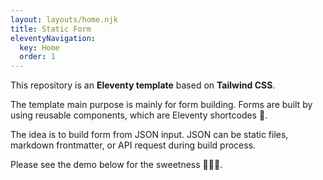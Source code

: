 ```yaml
---
layout: layouts/home.njk
title: Static Form
eleventyNavigation:
  key: Home
  order: 1
---
```


This repository is an **Eleventy template** based on **Tailwind CSS**.

The template main purpose is mainly for form building. Forms are built by using reusable components, which are Eleventy shortcodes 🍰.

The idea is to build form from JSON input. JSON can be static files, markdown frontmatter, or API request during build process.


Please see the demo below for the sweetness 🍬🍬🍬.
